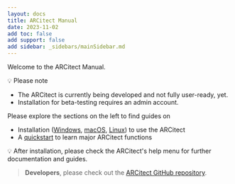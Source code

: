 ```yaml
---
layout: docs
title: ARCitect Manual
date: 2023-11-02
add toc: false
add support: false
add sidebar: _sidebars/mainSidebar.md
---
```


Welcome to the ARCitect Manual.

:bulb: Please note

- The ARCitect is currently being developed and not fully user-ready, yet.
- Installation for beta-testing requires an admin account.

Please explore the sections on the left to find guides on

- Installation ([Windows](./arcitect_installation_windows.html), [macOS](./arcitect_installation_macos.html), [Linux](./arcitect_installation_linux.html)) to use the ARCitect
- A [quickstart](./../guides/arcitect_QuickStart.html) to learn major ARCitect functions

:bulb: After installation, please check the ARCitect's help menu for further documentation and guides.

> **Developers**, please check out the [ARCitect GitHub repository](https://github.com/nfdi4plants/ARCitect/).
